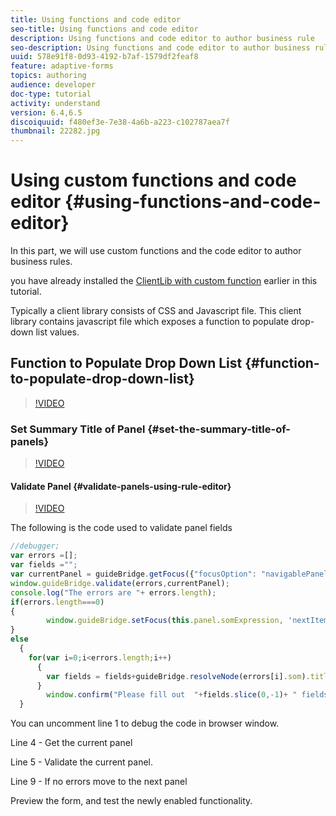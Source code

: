 ```yaml
---
title: Using functions and code editor
seo-title: Using functions and code editor
description: Using functions and code editor to author business rule
seo-description: Using functions and code editor to author business rule
uuid: 578e91f8-0d93-4192-b7af-1579df2feaf8
feature: adaptive-forms
topics: authoring
audience: developer
doc-type: tutorial
activity: understand
version: 6.4,6.5
discoiquuid: f480ef3e-7e38-4a6b-a223-c102787aea7f
thumbnail: 22282.jpg
---
```


# Using custom functions and code editor {#using-functions-and-code-editor}

In this part, we will use custom functions and the code editor to author business rules.

you have already installed the [ClientLib with custom function](assets/client-libs-and-logo.zip) earlier in this tutorial.

Typically a client library consists of CSS and Javascript file. This client library contains javascript file which exposes a function to populate drop-down list values.


## Function to Populate Drop Down List {#function-to-populate-drop-down-list}

>[!VIDEO](https://video.tv.adobe.com/v/22282?quality=9&learn=on)

### Set Summary Title of Panel {#set-the-summary-title-of-panels}

>[!VIDEO](https://video.tv.adobe.com/v/28387?quality=9&learn=on)

#### Validate Panel {#validate-panels-using-rule-editor}

>[!VIDEO](https://video.tv.adobe.com/v/28409?quality=9&learn=on)

The following is the code used to validate panel fields

```javascript
//debugger;
var errors =[];
var fields ="";
var currentPanel = guideBridge.getFocus({"focusOption": "navigablePanel"});
window.guideBridge.validate(errors,currentPanel);
console.log("The errors are "+ errors.length);
if(errors.length===0)
{
        window.guideBridge.setFocus(this.panel.somExpression, 'nextItem', true);
}
else
  {
    for(var i=0;i<errors.length;i++)
      {
        var fields = fields+guideBridge.resolveNode(errors[i].som).title+" , ";
      }
        window.confirm("Please fill out  "+fields.slice(0,-1)+ " fields");
  }
```

You can uncomment line 1 to  debug  the code in  browser  window.

Line 4 - Get the current panel

Line 5 - Validate the current panel.

Line 9 - If no errors move to the next panel

Preview the form, and test the newly enabled functionality.
